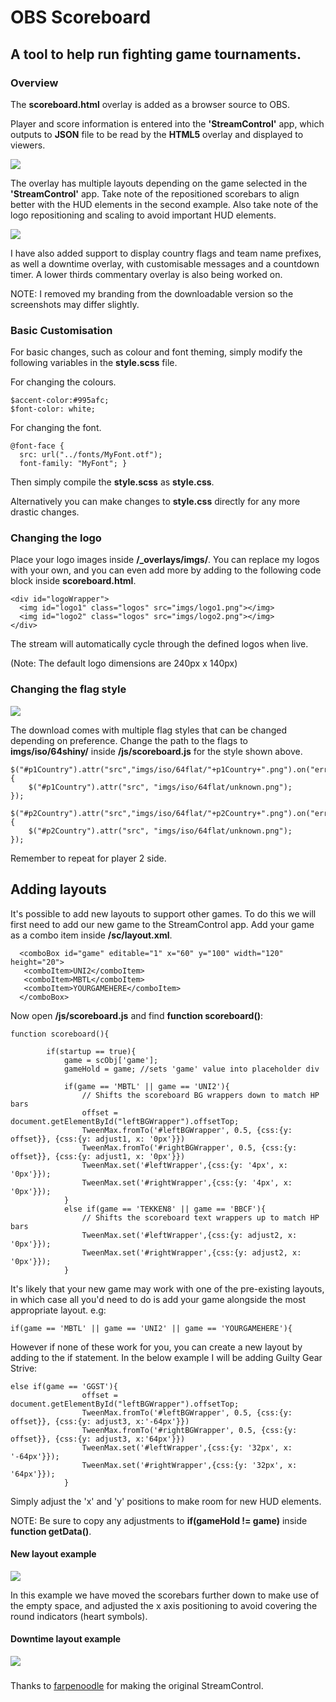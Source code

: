# OBS Scoreboard
## A tool to help run fighting game tournaments.

### Overview

The **scoreboard.html** overlay is added as a browser source to OBS.

Player and score information is entered into the **'StreamControl'** app, which outputs to **JSON** file to be read by the **HTML5** overlay and displayed to viewers.

![](/screenshots/scoreboard01.png)

The overlay has multiple layouts depending on the game selected in the **'StreamControl'** app. Take note of the repositioned scorebars to align better with the HUD elements in the second example. Also take note of the logo repositioning and scaling to avoid important HUD elements.

![](/screenshots/scoreboard02.png)

I have also added support to display country flags and team name prefixes, as well a downtime overlay, with customisable messages and a countdown timer.
A lower thirds commentary overlay is also being worked on.

NOTE: I removed my branding from the downloadable version so the screenshots may differ slightly.

### Basic Customisation

For basic changes, such as colour and font theming, simply modify the following variables in the **style.scss** file.

For changing the colours.
```
$accent-color:#995afc;
$font-color: white;
```
For changing the font.
```
@font-face {
  src: url("../fonts/MyFont.otf");
  font-family: "MyFont"; }
```
Then simply compile the **style.scss** as **style.css**.

Alternatively you can make changes to **style.css** directly for any more drastic changes.

### Changing the logo

Place your logo images inside **/_overlays/imgs/**. You can replace my logos with your own, and you can even add more by adding to the following code block inside **scoreboard.html**.
```
<div id="logoWrapper">
  <img id="logo1" class="logos" src="imgs/logo1.png"></img>
  <img id="logo2" class="logos" src="imgs/logo2.png"></img>
</div>
```
The stream will automatically cycle through the defined logos when live.

(Note: The default logo dimensions are 240px x 140px)

### Changing the flag style

![](/screenshots/flag.webp)

The download comes with multiple flag styles that can be changed depending on preference.
Change the path to the flags to **imgs/iso/64shiny/** inside **/js/scoreboard.js** for the style shown above.

```
$("#p1Country").attr("src","imgs/iso/64flat/"+p1Country+".png").on("error",function(){
    $("#p1Country").attr("src", "imgs/iso/64flat/unknown.png");
});

$("#p2Country").attr("src","imgs/iso/64flat/"+p2Country+".png").on("error",function(){
    $("#p2Country").attr("src", "imgs/iso/64flat/unknown.png");
});
```
Remember to repeat for player 2 side.

## Adding layouts

It's possible to add new layouts to support other games. To do this we will first need to add our new game to the StreamControl app.
Add your game as a combo item inside **/sc/layout.xml**.

```
  <comboBox id="game" editable="1" x="60" y="100" width="120" height="20">
   <comboItem>UNI2</comboItem>
   <comboItem>MBTL</comboItem>
   <comboItem>YOURGAMEHERE</comboItem>
  </comboBox>
```

Now open **/js/scoreboard.js** and find **function scoreboard()**:

```
function scoreboard(){

		if(startup == true){
			game = scObj['game'];
			gameHold = game; //sets 'game' value into placeholder div

			if(game == 'MBTL' || game == 'UNI2'){
				// Shifts the scoreboard BG wrappers down to match HP bars
				offset = document.getElementById("leftBGWrapper").offsetTop;
				TweenMax.fromTo('#leftBGWrapper', 0.5, {css:{y: offset}}, {css:{y: adjust1, x: '0px'}})
				TweenMax.fromTo('#rightBGWrapper', 0.5, {css:{y: offset}}, {css:{y: adjust1, x: '0px'}})
				TweenMax.set('#leftWrapper',{css:{y: '4px', x: '0px'}});
				TweenMax.set('#rightWrapper',{css:{y: '4px', x: '0px'}});
			}
			else if(game == 'TEKKEN8' || game == 'BBCF'){
				// Shifts the scoreboard text wrappers up to match HP bars
				TweenMax.set('#leftWrapper',{css:{y: adjust2, x: '0px'}});
				TweenMax.set('#rightWrapper',{css:{y: adjust2, x: '0px'}});
			}
```

It's likely that your new game may work with one of the pre-existing layouts, in which case all you'd need to do is add your game alongside the most appropriate layout.
e.g:

```
if(game == 'MBTL' || game == 'UNI2' || game == 'YOURGAMEHERE'){
```

However if none of these work for you, you can create a new layout by adding to the if statement. In the below example I will be adding Guilty Gear Strive:

```
else if(game == 'GGST'){
				offset = document.getElementById("leftBGWrapper").offsetTop;
				TweenMax.fromTo('#leftBGWrapper', 0.5, {css:{y: offset}}, {css:{y: adjust3, x:'-64px'}})
				TweenMax.fromTo('#rightBGWrapper', 0.5, {css:{y: offset}}, {css:{y: adjust3, x:'64px'}})
				TweenMax.set('#leftWrapper',{css:{y: '32px', x: '-64px'}});
				TweenMax.set('#rightWrapper',{css:{y: '32px', x: '64px'}});
			}
```

Simply adjust the 'x' and 'y' positions to make room for new HUD elements.

NOTE: Be sure to copy any adjustments to **if(gameHold != game)** inside **function getData()**.

#### New layout example

![](/screenshots/ggst.webp)

In this example we have moved the scorebars further down to make use of the empty space, and adjusted the x axis positioning to avoid covering the round indicators (heart symbols).

#### Downtime layout example

![](/screenshots/downtime.webp)

###

Thanks to [farpenoodle](https://github.com/farpenoodle/StreamControl) for making the original StreamControl.